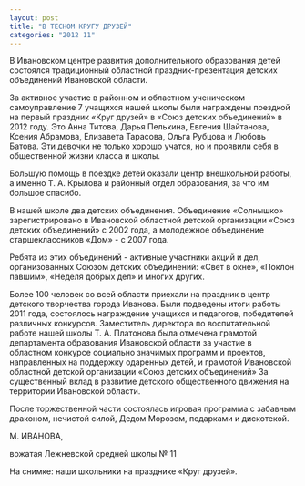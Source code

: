 ```yaml
---
layout: post
title: "В ТЕСНОМ КРУГУ ДРУЗЕЙ"
categories: "2012 11"
---
```


В Ивановском центре развития дополнительного образования детей состоялся традиционный областной праздник-презентация детских объединений Ивановской области.

За  активное участие в районном и областном ученическом самоуправление 7 учащихся  нашей школы были награждены поездкой на первый праздник «Круг друзей» в «Союз детских  объединений» в 2012 году. Это Анна Титова, Дарья Пелькина, Евгения Шайтанова,  Ксения Абрамова, Елизавета Тарасова, Ольга Рубцова и Любовь Батова. Эти девочки  не только хорошо учатся, но и проявили себя в общественной жизни класса и  школы.

Большую  помощь в поездке детей оказали центр внешкольной работы, а именно Т. А. Крылова  и районный отдел образования, за что им большое спасибо.

В  нашей школе два детских объединения. Объединение «Солнышко» зарегистрировано в  Ивановской областной детской организации «Союз детских объединений» с 2002  года, а молодежное объединение старшеклассников «Дом» - с 2007 года.

Ребята  из этих объединений - активные участники акций и дел, организованных Союзом  детских объединений: «Свет в окне», «Поклон павшим», «Неделя добрых дел» и многих  других.

Более  100 человек со всей области приехали на праздник в центр детского творчества города  Иванова. Были подведены итоги работы 2011 года, состоялось награждение учащихся  и педагогов, победителей различных конкурсов. Заместитель директора по  воспитательной работе нашей школы Т. А. Платонова была отмечена грамотой департамента  образования Ивановской области за участие в областном конкурсе социально  значимых программ и проектов, направленных на поддержку одаренных детей, и грамотой  Ивановской областной детской организации «Союз детских объединений» За существенный  вклад в развитие детского общественного движения на территории Ивановской  области.

После  торжественной части состоялась игровая программа с забавным драконом, нечистой  силой, Дедом Морозом, подарками и дискотекой.



М.  ИВАНОВА,

вожатая  Лежневской средней школы № 11

На  снимке: наши школьники на празднике «Круг друзей».


